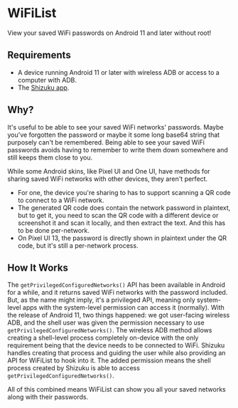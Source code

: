 # WiFiList
View your saved WiFi passwords on Android 11 and later without root!

## Requirements
- A device running Android 11 or later with wireless ADB or access to a computer with ADB.
- The [Shizuku app](https://shizuku.rikka.app).

## Why?
It's useful to be able to see your saved WiFi networks' passwords. Maybe you've forgotten the password or maybe it some long base64 string that purposely can't be remembered.
Being able to see your saved WiFi passwords avoids having to remember to write them down somewhere and still keeps them close to you.

While some Android skins, like Pixel UI and One UI, have methods for sharing saved WiFi networks with other devices, they aren't perfect.

- For one, the device you're sharing to has to support scanning a QR code to connect to a WiFi network.
- The generated QR code does contain the network password in plaintext, but to get it, you need to scan the QR code with a different device or screenshot it and scan it locally, and then extract the text. And this has to be done per-network.
- On Pixel UI 13, the password is directly shown in plaintext under the QR code, but it's still a per-network process.

## How It Works
The `getPrivilegedConfiguredNetworks()` API has been available in Android for a while, and it returns saved WiFi networks with the password included.
But, as the name might imply, it's a privileged API, meaning only system-level apps with the system-level permission can access it (normally).
With the release of Android 11, two things happened: we got user-facing wireless ADB, and the shell user was given the permission necessary to use `getPrivilegedConfiguredNetworks()`.
The wireless ADB method allows creating a shell-level process completely on-device with the only requirement being that the device needs to be connected to WiFi. Shizuku handles creating that process and guiding the user while also providing an API for WiFiList to hook into it.
The added permission means the shell process created by Shizuku is able to access `getPrivilegedConfiguredNetworks()`.

All of this combined means WiFiList can show you all your saved networks along with their passwords.